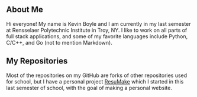 ## About Me

Hi everyone! My name is Kevin Boyle and I am currently in my last semester at Rensselaer Polytechnic Institute in Troy, NY. I like to work on all parts of full stack applications, and some of my favorite languages include Python, C/C++, and Go (not to mention Markdown).

## My Repositories

Most of the repositories on my GitHub are forks of other repositories used for school, but I have a personal project [ResuMake](https://github.com/kevinb5617/ResuMake) which I started in this last semester of school, with the goal of making a personal website.
